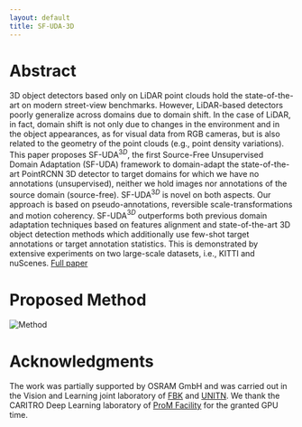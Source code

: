 ```yaml
---
layout: default
title: SF-UDA-3D
---
```


# Abstract

3D object detectors based only on LiDAR point clouds hold the state-of-the-art on modern street-view benchmarks.
However, LiDAR-based detectors poorly generalize across domains due to domain shift. In the case of LiDAR, in fact, domain shift is not only due to changes in the environment and in the object appearances, as for visual data from RGB cameras, but is also related to the geometry of the point clouds (e.g., point density variations).
This paper proposes SF-UDA$^{3D}$, the first Source-Free Unsupervised Domain Adaptation (SF-UDA) framework to domain-adapt the state-of-the-art PointRCNN 3D detector to target domains for which we have no annotations (unsupervised), neither we hold images nor annotations of the source domain (source-free). SF-UDA$^{3D}$ is novel on both aspects. Our approach is based on pseudo-annotations, reversible scale-transformations and motion coherency.
SF-UDA$^{3D}$ outperforms both previous domain adaptation techniques based on features alignment and state-of-the-art 3D object detection methods which additionally use few-shot target annotations or target annotation statistics. This is demonstrated by extensive experiments on two large-scale datasets, i.e., KITTI and nuScenes.
[Full paper](https://arxiv.org/abs/2010.08243)

# Proposed Method

![Method](/images/method.png)


# Acknowledgments

The work was partially supported by OSRAM GmbH and was carried out in the Vision and Learning joint laboratory of [FBK](https://www.fbk.eu/en/) and [UNITN](http://mhug.disi.unitn.it/index.php/people/). We thank the CARITRO Deep Learning laboratory of [ProM Facility](https://polomeccatronica.it/cosa-offriamo/laboratori-prom) for the granted GPU time.


